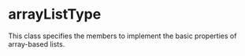 # arrayListType
This class specifies the members to implement the basic properties of array-based lists.
